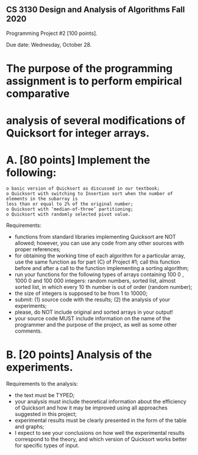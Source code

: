 CS 3130 Design and Analysis of Algorithms Fall 2020
---------------------------------------------------------------------------------------------------------------
Programming Project #2 [100 points].

Due date: Wednesday, October 28.

# The purpose of the programming assignment is to perform empirical comparative

# analysis of several modifications of Quicksort for integer arrays.

# A. [80 points] Implement the following:

```
o basic version of Quicksort as discussed in our textbook;
o Quicksort with switching to Insertion sort when the number of elements in the subarray is
less than or equal to 2% of the original number;
o Quicksort with ‘median-of-three’ partitioning;
o Quicksort with randomly selected pivot value.
```
Requirements:

- functions from standard libraries implementing Quicksort are NOT allowed;
    however, you can use any code from any other sources with proper references;
- for obtaining the working time of each algorithm for a particular array, use the
    same function as for part (C) of Project #1; call this function before and after a call
    to the function implementing a sorting algorithm;
- run your functions for the following types of arrays containing 100 0 , 1000 0 and
    100 000 integers: random numbers, sorted list, almost sorted list, in which every
    10 th number is out of order (random number);
- the size of integers is supposed to be from 1 to 10000;
- submit: (1) source code with the results; (2) the analysis of your experiments;
- please, do NOT include original and sorted arrays in your output!
- your source code MUST include information on the name of the programmer and
    the purpose of the project, as well as some other comments.

# B. [20 points] Analysis of the experiments.

Requirements to the analysis:

- the text must be TYPED;
- your analysis must include theoretical information about the efficiency of Quicksort and
    how it may be improved using all approaches suggested in this project;
- experimental results must be clearly presented in the form of the table and graphs;
- I expect to see your conclusions on how well the experimental results correspond to the
    theory, and which version of Quicksort works better for specific types of input.
